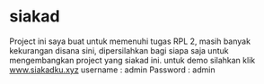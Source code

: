 # siakad
Project ini saya buat untuk memenuhi tugas RPL 2,
masih banyak kekurangan disana sini, dipersilahkan bagi siapa saja untuk mengembangkan project yang siakad ini.
untuk demo silahkan klik www.siakadku.xyz
username : admin
Password : admin
